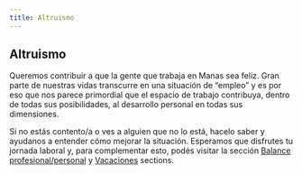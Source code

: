```yaml
---
title: Altruismo
---
```

## Altruismo

Queremos contribuir a que la gente que trabaja en Manas sea feliz. Gran parte de nuestras vidas transcurre en una situación de “empleo” y es por eso que nos parece primordial que el espacio de trabajo contribuya, dentro de todas sus posibilidades, al desarrollo personal en todas sus dimensiones.

Si no estás contento/a o ves a alguien que no lo está, hacelo saber y ayudanos a entender cómo mejorar la situación. Esperamos que disfrutes tu jornada laboral y, para complementar esto, podés visitar la sección [Balance profesional/personal](../08-wait-i-get-a-budget/3-do-great-work-have-great-fun.md) y [Vacaciones](../12-vacations/0-vacations.md) sections.

